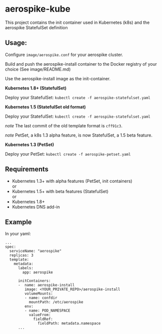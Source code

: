 # aerospike-kube

This project contains the init container used in Kubernetes (k8s) and the aerospike StatefulSet definition

## Usage:

Configure `image/aerospike.conf` for your aerospike cluster.

Build and push the aerospike-install container to the Docker registry of your choice (See image/README.md)

Use the aerospike-install image as the init-container.

**Kubernetes 1.8+ (StatefulSet)**

Deploy your StatefulSet: `kubectl create -f aerospike-statefulset.yaml`

**Kubernetes 1.5 (StatefulSet old format)**

Deploy your StatefulSet: `kubectl create -f aerospike-statefulset.yaml`

*note* The last commit of the old template format is `cff91c3`.  

*note* PetSet, a k8s 1.3 alpha feature, is now StatefulSet, a 1.5 beta feature.

**Kubernetes 1.3 (PetSet)**

Deploy your PetSet: `kubectl create -f aerospike-petset.yaml`



## Requirements

* Kubernetes 1.3+ with alpha features (PetSet, init containers)   
or  
* Kubernetes 1.5+ with beta features (StatefulSet)  
or
* Kubernetes 1.8+
* Kubernetes DNS add-in


## Example

In your yaml:

```
...
spec:
  serviceName: "aerospike"
  replicas: 3
  template:
    metadata:
      labels:
        app: aerospike

      initContainers:
      -  name: aerospike-install
         image: <YOUR_PRIVATE_REPO>/aerospike-install
         volumeMounts:
         - name: confdir
           mountPath: /etc/aerospike
         env:
         - name: POD_NAMESPACE
           valueFrom:
             fieldRef:
               fieldPath: metadata.namespace
      ...
```

